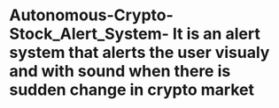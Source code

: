 # Autonomous-Crypto-Stock_Alert_System- It is an alert system that alerts the user visualy and with sound when there is sudden change in crypto market
